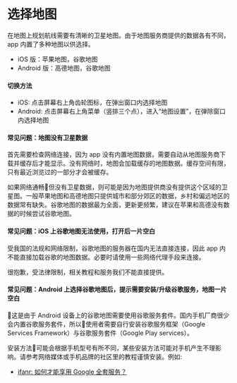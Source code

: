 # 选择地图

在地图上规划航线需要有清晰的卫星地图。由于地图服务商提供的数据各有不同，app 内置了多种地图以供选择。

* iOS 版：苹果地图，谷歌地图
* Android 版：高德地图，谷歌地图

#### 切换方法

* iOS: 点击屏幕右上角齿轮图标，在弹出窗口内选择地图
* Android: 点击屏幕右上角菜单（竖排三个点），进入“地图设置”，在弹除窗口内选择地图

#### 常见问题：地图没有卫星数据

首先需要检查网络连接，因为 app 没有内置地图数据，需要自动从地图服务商下载并缓存后才能显示。没有网络时，地图会加载缓存的地图数据。缓存空间有限，只有最近浏览过的一部分才会被缓存。

如果网络通畅但没有卫星数据，则可能是因为地图提供商没有提供这个区域的卫星图。一般苹果地图和高德地图只提供城市和部分郊区的数据，乡村和偏远地区的数据常有缺失。谷歌地图的数据最为全面，更新更频繁，建议在苹果和高德没有数据的时候尝试谷歌地图。

#### 常见问题：iOS 上谷歌地图无法使用，打开后一片空白

受我国的法规和网络限制，谷歌地图的服务器在国内无法直接连接，因此 app 内不能直接加载谷歌的地图数据。必要时请使用一些网络代理手段来连接。

很抱歉，受法律限制，相关教程和服务我们不能直接提供。

#### 常见问题：Android 上选择谷歌地图后，提示需要安装/升级谷歌服务，地图一片空白

这是由于 Android 设备上的谷歌地图需要使用谷歌服务套件。国内手机厂商很少会内置谷歌服务套件，所以使用者需要自行安装谷歌服务框架（Google Services Framework）与谷歌服务套件（Google Play services）。

安装方法可能会根据手机型号有所不同，某些安装方法可能对手机产生不理影响。请参考网络媒体或手机品牌的社区里的教程谨慎安装。例如:

* [ifanr: 如何才能享用 Google 全套服务？](http://www.ifanr.com/app/693456)